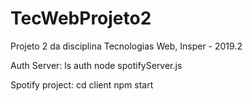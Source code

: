 # TecWebProjeto2
Projeto 2 da disciplina Tecnologias Web, Insper - 2019.2


Auth Server: 
ls auth
node spotifyServer.js

Spotify project:
cd client
npm start
